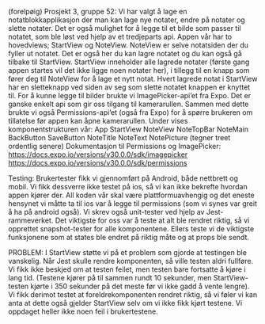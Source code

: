 (forelpøig)
Prosjekt 3, gruppe 52:
Vi har valgt å lage en notatblokkapplikasjon der man kan lage nye notater, endre på notater og slette notater.
Det er også mulighet for å legge til et bilde som passer til notatet, som ble løst ved hjelp av et tredjeparts api.
Appen vår har to hovedviews; StartView og NoteView. NoteView er selve notatsiden der du fyller ut notatet. Det er
også her du kan lagre notatet og du kan også gå tilbake til StartView. StartView inneholder alle 
lagrede notater (første gang appen startes vil det ikke ligge noen notater her), i tillegg til en knapp som
fører deg til NoteView for å lage et nytt notat. Hvert lagrede notat i StartView har en sletteknapp ved siden av seg 
som slette notatet knappen er knyttet til.
For å kunne legge til bilder brukte vi ImagePicker-api’et fra Expo. Det er ganske enkelt 
api som gir oss tilgang til kamerarullen. Sammen med dette brukte vi også Permissions-api’et (også fra Expo) 
for å spørre brukeren om tillatelse før appen kan åpne kamerarullen.
Under vises komponentstrukturen vår:
                   App
          StartView NoteView
                    NoteTopBar NoteMain
        BackButton SaveButton NoteTitle NoteText NotePicture
(tegner treet ordentlig senere)
Dokumentasjon til Permissions og ImagePicker:
https://docs.expo.io/versions/v30.0.0/sdk/imagepicker
https://docs.expo.io/versions/v30.0.0/sdk/permissions

Testing:
Brukertester fikk vi gjennomført på Android, både nettbrett og mobil. 
Vi fikk dessverre ikke testet på ios, så vi kan ikke bekrefte hvordan appen kjører der. 
All koden vår skal være plattformuavhengig og det eneste hensynet vi måtte ta til ios var å 
legge til permissions (som vi synes var greit å ha på android også).
Vi skrev også unit-tester ved hjelp av Jest-rammeverket. Det viktigste for oss var å teste at alt 
ble rendret riktig, så vi opprettet snapshot-tester for alle komponentene. Ellers teste vi de viktigste 
funksjonene som at states ble endret på riktig måte og at props ble sendt.

PROBLEM:
I StartView støtte vi på et problem som gjorde at testingen ble vanskelig.
Når Jest skulle rendre komponenten, så ville testen aldri fullføre. Vi fikk ikke beskjed om 
at testen feilet, men testen bare fortsatte å kjøre i lang tid. (Testene kjører på til 
sammen rundt 10 sekunder, men StartView-testen kjørte i 350 sekunder på det meste før vi 
ikke gadd å vente lengre). Vi fikk derimot testet at foreldrekomponenten rendret riktig, så vi føler 
vi kan anta at dette også gjelder StartView selv om vi ikke fikk kjørt testene. Vi oppdaget heller ikke 
noen feil i brukertestene.
